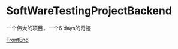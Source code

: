 # SoftWareTestingProjectBackend

一个伟大的项目，一个6 days的奇迹

[FrontEnd](https://github.com/CECoffee/ExamApp)
